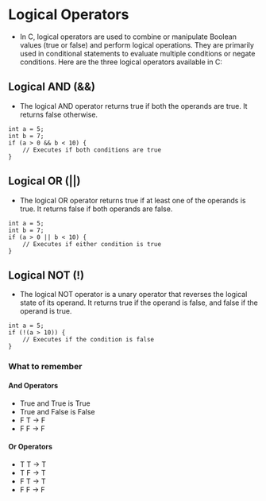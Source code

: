# Logical Operators

* In C, logical operators are used to combine or manipulate Boolean values (true or false) and perform logical operations. They are primarily used in conditional statements to evaluate multiple conditions or negate conditions. Here are the three logical operators available in C:

## Logical AND (&&)

* The logical AND operator returns true if both the operands are true. It returns false otherwise.
~~~~
int a = 5;
int b = 7;
if (a > 0 && b < 10) {
    // Executes if both conditions are true
}
~~~~

## Logical OR (||)

* The logical OR operator returns true if at least one of the operands is true. It returns false if both operands are false.
~~~~
int a = 5;
int b = 7;
if (a > 0 || b < 10) {
    // Executes if either condition is true
}
~~~~

## Logical NOT (!)

* The logical NOT operator is a unary operator that reverses the logical state of its operand. It returns true if the operand is false, and false if the operand is true.
~~~~
int a = 5;
if (!(a > 10)) {
    // Executes if the condition is false
}
~~~~

### What to remember

#### And Operators

* True and True is True
* True and False is False
* F T -> F
* F F -> F

#### Or Operators

* T T -> T
* T F -> T
* F T -> T
* F F -> F
